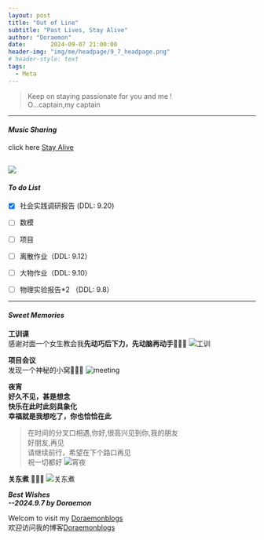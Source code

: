 ```yaml
---
layout: post
title: "Out of Line"
subtitle: "Past Lives, Stay Alive"
author: "Doraemon"
date:       2024-09-07 21:00:00
header-img: "img/me/headpage/9_7_headpage.png"
# header-style: text
tags:
  - Meta
---
```


> Keep on staying passionate for you and me !<br>
> O...captain,my captain


---

#### ***Music Sharing***

click here [Stay Alive](https://www.bilibili.com/video/BV1PR4y1v7nZ/?spm_id_from=333.337.search-card.all.click&vd_source=1046cf6b20b652e0071d6a870e3b9fdb)

![](/img/me/daily_img/music/stay_alive.png)
---

#### ***To do List***
- [x] 社会实践调研报告 (DDL: 9.20)
- [ ] 数模
- [ ] 项目
- [ ] 离散作业（DDL: 9.12）
- [ ] 大物作业（DDL: 9.10）
- [ ] 物理实验报告*2 （DDL: 9.8）


---

#### ***Sweet Memories***
**工训课**
<br>感谢对面一个女生教会我**先动巧后下力，先动脑再动手**🥰🥰🥰
![工训](/img/me/daily_img/study/experiment_9_4.jpg)

**项目会议** 
<br>发现一个神秘的小窝🥰🥰🥰
![meeting](/img/me/daily_img/study/meeting.jpg)

**夜宵** <br>**好久不见，甚是想念**<br>
**快乐在此时此刻具象化**<br>
**幸福就是我想吃了，你也恰恰在此**<br>
> 在时间的分叉口相遇,你好,很高兴见到你,我的朋友<br>
> 好朋友,再见<br>
> 请继续前行，希望在下个路口再见<br>
> 祝一切都好
![宵夜](/img/me/daily_img/diet/midnight_snack.jpg)

**关东煮** 🥰🥰🥰
![关东煮](/img/me/daily_img/diet/oden.jpg)

***Best Wishes <br>--2024.9.7 by Doraemon***

Welcom to visit my [Doraemonblogs](http://halo.doraemonblogs.online/)<br>
欢迎访问我的博客[Doraemonblogs](http://halo.doraemonblogs.online/)